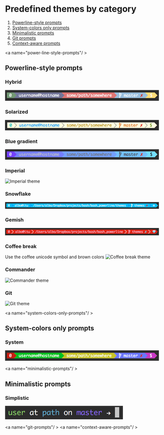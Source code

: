 # Predefined themes by category

1. [Powerline-style prompts](#power-line-style-prompts)
2. [System-colors only prompts](#sysmte-colors-only-prompts)
3. [Minimalistic prompts](#minimalistic-prompts)
4. [Git prompts](#git-prompts)
5. [Context-aware prompts](#context-aware-prompts)

<a name="power-line-style-prompts"/ >
## Powerline-style prompts

### Hybrid

![Hybrid theme](/screenshots/hybrid.png)

### Solarized

![Solarized theme](/screenshots/solarized.png)

### Blue gradient

![Blue gradient theme](/screenshots/blue_gradient.png)

### Imperial

![Imperial theme](/screenshots/imperial.png)

### Snowflake

![Snowflake theme](/screenshots/snowflake.png)

### Gemish

![Gemish theme](/screenshots/gemish.png)

### Coffee break

Use the coffee unicode symbol and brown colors
![Coffee break theme](/screenshots/coffee_break.png)

### Commander

![Commander theme](/screenshots/commander.png)

### Git

![Git theme](/screenshots/git.png)

<a name="system-colors-only-prompts"/ >
## System-colors only prompts

### System

![System theme](/screenshots/system.png)

<a name="minimalistic-prompts"/ >
## Minimalistic prompts

### Simplistic

![Simplistic theme](/screenshots/simplistic.png)

<a name="git-prompts"/ >
<a name="context-aware-prompts"/ >
